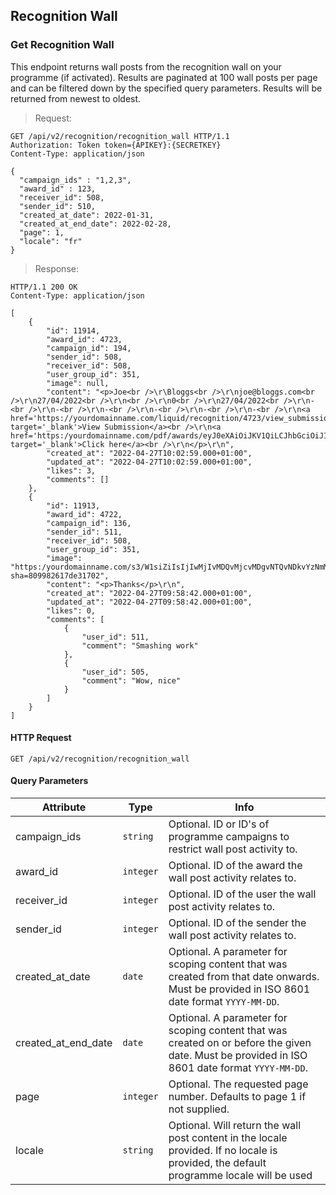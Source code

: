 ## Recognition Wall

### Get Recognition Wall

This endpoint returns wall posts from the recognition wall on your programme (if activated). Results are paginated at 100 wall posts per page and can be filtered down by the specified query parameters. Results will be returned from newest to oldest.

> Request:

``` http
GET /api/v2/recognition/recognition_wall HTTP/1.1
Authorization: Token token={APIKEY}:{SECRETKEY}
Content-Type: application/json

{
  "campaign_ids" : "1,2,3",
  "award_id" : 123,
  "receiver_id": 508,
  "sender_id": 510,
  "created_at_date": 2022-01-31,
  "created_at_end_date": 2022-02-28,
  "page": 1,
  "locale": "fr"
}
```


> Response:

``` http
HTTP/1.1 200 OK
Content-Type: application/json

[
    {
        "id": 11914,
        "award_id": 4723,
        "campaign_id": 194,
        "sender_id": 508,
        "receiver_id": 508,
        "user_group_id": 351,
        "image": null,
        "content": "<p>Joe<br />\r\Bloggs<br />\r\njoe@bloggs.com<br />\r\n27/04/2022<br />\r\n<br />\r\n0<br />\r\n27/04/2022<br />\r\n-<br />\r\n-<br />\r\n-<br />\r\n-<br />\r\n-<br />\r\n-<br />\r\n<a href='https://yourdomainname.com/liquid/recognition/4723/view_submission' target='_blank'>View Submission</a><br />\r\n<a href='https:/yourdomainname.com/pdf/awards/eyJ0eXAiOiJKV1QiLCJhbGciOiJIUzI1NiJ9.eyJpZCI6NDcyMywic3ViIjoiQXdhcmQifQ.uMTNhhnGCOJMwNDuOXDyFqdxKJvrf2B0jogdWYZfFQg/export_pdf.pdf' target='_blank'>Click here</a><br />\r\n</p>\r\n",
        "created_at": "2022-04-27T10:02:59.000+01:00",
        "updated_at": "2022-04-27T10:02:59.000+01:00",
        "likes": 3,
        "comments": []
    },
    {
        "id": 11913,
        "award_id": 4722,
        "campaign_id": 136,
        "sender_id": 511,
        "receiver_id": 508,
        "user_group_id": 351,
        "image": "https:/yourdomainname.com/s3/W1siZiIsIjIwMjIvMDQvMjcvMDgvNTQvNDkvYzNmMDNlMGItYzU1Ni00YmMxLWI4MzgtODQwYWZmODljOWIyL3N0b2NrLXZlY3Rvci12ZWN0b3ItZGFyay1ibHVlLXNlYW1sZXNzLXBhdHRlcm4td2l0aC1nb2xkLWZvaWwtY29uc3RlbGxhdGlvbnMtc3RhcnMtYW5kLWNsb3Vkcy13YXRlcmNvbG9yLW5pZ2h0LTEzMzE1Njc3OTIuanBnIl1d?sha=809982617de31702",
        "content": "<p>Thanks</p>\r\n",
        "created_at": "2022-04-27T09:58:42.000+01:00",
        "updated_at": "2022-04-27T09:58:42.000+01:00",
        "likes": 0,
        "comments": [
            {
                "user_id": 511,
                "comment": "Smashing work"
            },
            {
                "user_id": 505,
                "comment": "Wow, nice"
            }
        ]
    }
]
```


#### HTTP Request

`GET /api/v2/recognition/recognition_wall`

#### Query Parameters

Attribute | Type | Info
--------- | ---- | ----
campaign_ids | `string` |  Optional. ID or ID's of programme campaigns to restrict wall post activity to.
award_id | `integer` |  Optional. ID of the award the wall post activity relates to.
receiver_id | `integer` |  Optional. ID of the user the wall post activity relates to.
sender_id | `integer` |  Optional. ID of the sender the wall post activity relates to.
created_at_date | `date` |  Optional. A parameter for scoping content that was created from that date onwards. Must be provided in ISO 8601 date format `YYYY-MM-DD`.
created_at_end_date | `date` |  Optional. A parameter for scoping content that was created on or before the given date. Must be provided in ISO 8601 date format `YYYY-MM-DD`.
page | `integer` |  Optional. The requested page number. Defaults to page 1 if not supplied.
locale | `string` |  Optional. Will return the wall post content in the locale provided. If no locale is provided, the default programme locale will be used

